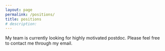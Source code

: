 ```yaml
---
layout: page
permalink: /positions/
title: positions
# description: 
---
```


My team is currently looking for highly motivated postdoc. Please feel free to contact me through my email. 